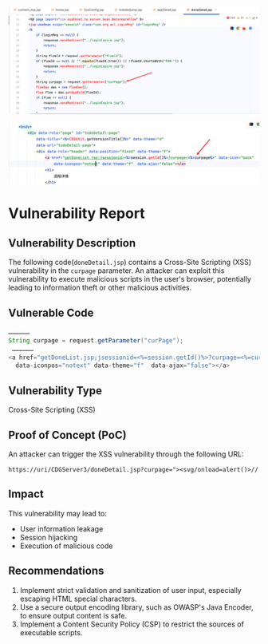 ![image-20250116160313267](./assets/image-20250116160313267.png)

![image-20250116160220817](./assets/image-20250116160220817.png)



# Vulnerability Report

## Vulnerability Description

The following code(`doneDetail.jsp`) contains a Cross-Site Scripting (XSS) vulnerability in the `curpage` parameter. An attacker can exploit this vulnerability to execute malicious scripts in the user's browser, potentially leading to information theft or other malicious activities.

## Vulnerable Code

```java
………………
String curpage = request.getParameter("curPage");
 ………………
<a href="getDoneList.jsp;jsessionid=<%=session.getId()%>?curpage=<%=curpage%>" data-icon="back"
  data-iconpos="notext" data-theme="f"  data-ajax="false"></a>
```

## Vulnerability Type

Cross-Site Scripting (XSS)

## Proof of Concept (PoC)

An attacker can trigger the XSS vulnerability through the following URL:

```
https://uri/CDGServer3/doneDetail.jsp?curpage="><svg/onload=alert()>//
```

## Impact

This vulnerability may lead to:

- User information leakage
- Session hijacking
- Execution of malicious code

## Recommendations

1. Implement strict validation and sanitization of user input, especially escaping HTML special characters.
2. Use a secure output encoding library, such as OWASP's Java Encoder, to ensure output content is safe.
3. Implement a Content Security Policy (CSP) to restrict the sources of executable scripts.
